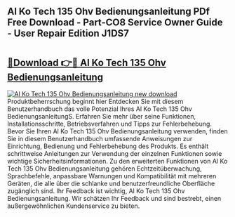 ## Al Ko Tech 135 Ohv Bedienungsanleitung PDf Free Download - Part-CO8 Service Owner Guide - User Repair Edition J1DS7

# <h2><a href="http://df0zrkb.blite.top/?on=Al+Ko+Tech+135+Ohv+Bedienungsanleitung">🔗Download 👉🔴 Al Ko Tech 135 Ohv Bedienungsanleitung</a></h2>

[![Al Ko Tech 135 Ohv Bedienungsanleitung new download](https://i.imgur.com/lujVjoI.png)](http://df0zrkb.blite.top/?on=Al+Ko+Tech+135+Ohv+Bedienungsanleitung)
Produktbeherrschung beginnt hier Entdecken Sie mit diesem Benutzerhandbuch das volle Potenzial Ihres Al Ko Tech 135 Ohv BedienungsanleitungS. Erfahren Sie mehr über seine Funktionen, Installationsschritte, Betriebsverfahren und Tipps zur Fehlerbehebung. Bevor Sie Ihren Al Ko Tech 135 Ohv Bedienungsanleitung verwenden, finden Sie in diesem Benutzerhandbuch umfassende Anweisungen zur Einrichtung, Bedienung und Fehlerbehebung des Produkts. Es enthält schrittweise Anleitungen zur Verwendung der einzelnen Funktionen sowie wichtige Sicherheitsinformationen. Zu den erweiterten Funktionen von Al Ko Tech 135 Ohv Bedienungsanleitung gehören Echtzeitüberwachung, Sprachbefehle, anpassbare Warnungen und Kompatibilität mit mehreren Geräten, die alle über die schlanke und benutzerfreundliche Oberfläche zugänglich sind. Ihr Feedback ist wichtig, Al Ko Tech 135 Ohv Bedienungsanleitung. Wir schätzen Ihr Feedback und sind bestrebt, einen außergewöhnlichen Kundenservice zu bieten.
